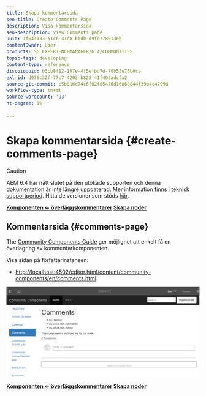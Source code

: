 ```yaml
---
title: Skapa kommentarsida
seo-title: Create Comments Page
description: Visa kommentarsida
seo-description: View Comments page
uuid: 1f043133-51c6-41e8-bbdb-d9fd7780136b
contentOwner: User
products: SG_EXPERIENCEMANAGER/6.4/COMMUNITIES
topic-tags: developing
content-type: reference
discoiquuid: b3cb8f12-197e-4f5e-bd7d-70b55e76b0ca
exl-id: d975c32f-77c7-4203-b828-41f492adcfa2
source-git-commit: c5b816d74c6f02f85476d16868844f39b4c47996
workflow-type: tm+mt
source-wordcount: '93'
ht-degree: 1%

---
```


# Skapa kommentarsida {#create-comments-page}

>[!CAUTION]
>
>AEM 6.4 har nått slutet på den utökade supporten och denna dokumentation är inte längre uppdaterad. Mer information finns i [teknisk supportperiod](https://helpx.adobe.com/support/programs/eol-matrix.html). Hitta de versioner som stöds [här](https://experienceleague.adobe.com/docs/).

**[Komponenten ⇐ överläggskommentarer](overlay-comments.md) [Skapa noder](overlay-create-nodes.md)**

## Kommentarsida {#comments-page}

The [Community Components Guide](components-guide.md) ger möjlighet att enkelt få en överlagring av kommentarkomponenten.

Visa sidan på författarinstansen:

* [http://localhost:4502/editor.html/content/community-components/en/comments.html](http://localhost:4502/editor.html/content/community-components/en/comments.html)

![chlimage_1-125](assets/chlimage_1-125.png)

**[Komponenten ⇐ överläggskommentarer](overlay-comments.md) [Skapa noder](overlay-create-nodes.md)**
